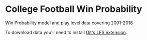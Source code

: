 # College Football Win Probability
Win Probability model and play level data covering 2001-2018

To download data you'll need to install [Git's LFS extension](https://git-lfs.github.com/).
